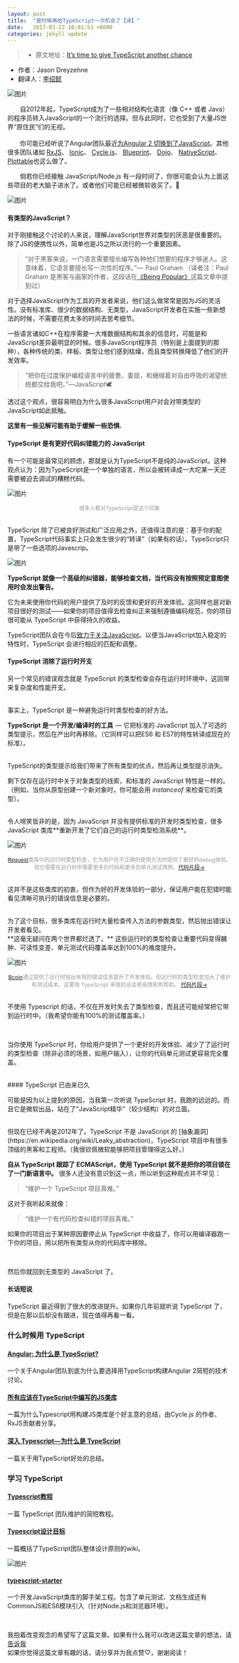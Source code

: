```yaml
---
layout: post
title:  "是时候再给TypeScript一次机会了【译】"
date:   2017-03-22 10:01:53 +0800
categories: jekyll update
---
```

> * 原文地址：[It’s time to give TypeScript another chance](https://medium.freecodecamp.com/its-time-to-give-typescript-another-chance-2caaf7fabe61#.n95889k54)
* 作者：Jason Dreyzehne
* 翻译人：[李绍懿](https://github.com/dllglishaoyi)

![图片](/assets/ts-cover.png)

&emsp;&emsp;自2012年起，TypeScript成为了一些相对结构化语言（像 C++ 或者 Java）的程序员转入JavaScript的一个流行的选择。但与此同时，它也受到了大量JS世界“原住民”们的无视。
<br>
<br>
&emsp;&emsp;你可能已经听说了Angular团队最近[为Angular 2 切换到了JavaScript](https://vsavkin.com/writing-angular-2-in-typescript-1fa77c78d8e8)。其他很多团队诸如 [RxJS](https://github.com/ReactiveX/rxjs)、
[Ionic](https://blog.ionic.io/announcing-ionic-2-0-0-final/)、
[Cycle.js](https://cycle.js.org/)、
[Blueprint](https://github.com/palantir/blueprint)、
[Dojo](https://dojotoolkit.org/community/roadmap/vision.html)、
[NativeScript](https://github.com/NativeScript/NativeScript)、
[Plottable](https://github.com/palantir/plottable)也这么做了。

&emsp;&emsp;倘若你已经接触 JavaScript/Node.js 有一段时间了，你很可能会认为上面这些项目的老大脑子进水了。或者他们可能已经被微软收买了。👀

![图片](/assets/ts-1.jpeg)
<br>

#### 有类型的JavaScript？
对于刚接触这个讨论的人来说，理解JavaScript世界对类型的厌恶是很重要的。除了JS的便携性以外，简单也是JS之所以流行的一个重要因素。

>“对于黑客来说，一门语言需要擅长编写各种他们想要的程序才够迷人。这意味着，它语言要擅长写一次性的程序。”—  Paul Graham （译者注：Paul Graham 是黑客与画家的作者，这段话在[《Being Popular》](http://paulgraham.com/popular.html)这篇文章中提到过）

对于选择JavaScript作为工具的开发者来说，他们这么做常常是因为JS的灵活性。没有标准库、很少的数据结构、无类型，JavaScript开发者在实施一些新想法的时候，不需要花费太多的时间去思考细节。

一些语言诸如C++在程序需要一大堆数据结构和其余的信息时，可能是和JavaScript差异最明显的时候。很多JavaScript程序员（特别是上面提到的那种），各种传统的类、样板、类型让他们感到枯燥，而且类型转换降低了他们的开发效率。

>“把你在过度保护编程语言中的疲惫、委屈，和蜷缩着对自由呼吸的渴望统统都交给我吧。”—JavaScript🕊️

透过这个观点，很容易明白为什么很多JavaScript用户对会对带类型的JavaScript如此抵触。


**这里有一些见解可能有助于缓解一些恐惧.**

#### TypeScript 是有更好代码纠错能力的 JavaScript

有一个可能是最常见的顾虑，那就是认为TypeScript不是纯的JavaScript。这种观点认为：因为TypeScript是一个单独的语言，所以会被转译成一大坨某一天还需要被迫去调试的糟糕代码。

![图片](/assets/ts-2.png)
<center style="font-size:12px;color:#9a9a9a">
    很多人都对TypeScript是这个印象
</center>
<br>

TypeScript 除了已被良好测试和广泛应用之外，还值得注意的是：基于你的配置，TypeScript代码事实上只会发生很少的“转译”（如果有的话）。TypeScript只是带了一些选项的Javascrip。

![图片](/assets/ts-3.png)

**TypeScript 就像一个高级的纠错器，能够检查文档，当代码没有按照预定意图使用时会发出警告。**

它为未来使用你代码的用户提供了及时的反馈和更好的开发体验。这同样也是对新项目很好的测试——如果你的项目值得去检查纠正来强制遵循编码规范，你的项目很可能从 TypeScript 中获得持久的收益。

TypeScript团队会在今后[致力于关注JavaScript](https://github.com/Microsoft/TypeScript/wiki/TypeScript-Design-Goals)。以便当JavaScript加入稳定的特性时，TypeScript 会进行相应的匹配和调整。

#### TypeScript 消除了运行时开支

另一个常见的错误观念就是 TypeScript 的类型检查会存在运行时环境中，这回带来复杂度和性能开支。

<br>
事实上，TypeScript 是一种避免运行时类型检查的好方法。

<br>

**TypeScript 是一个开发/编译时的工具**  — 它把标准的 JavaScript 加入了可选的类型提示，然后在产出时再移除。（它同样可以把ES6 和 ES7的特性转译成现在的标准）。

<br>
TypeScript的类型提示给我们带来了所有类型的优点，然后再让类型提示消失。

<br>

剩下仅存在运行时中关于对象类型的线索，和标准的 JavaScript 特性是一样的。（例如，当你从原型创建一个新对象时，你可能会用 *instanceof* 来检查它的类型）。

<br>
令人啼笑皆非的是，因为 JavaScript 并没有提供标准的开发时类型检查，很多 JavaScript 类库**重新开发了它们自己的运行时类型检测系统**。

![图片](/assets/ts-4.png)
<center style="font-size:12px;color:#9a9a9a">
    <a href="https://github.com/request/request">Request</a>类库中的运行时类型检查，它为用户在不正确的使用方法时提供了更好的debug体验。但它需要在运行时中需要更多的代码和更多的单元测试用例。<a href="https://github.com/request/request/blob/092e1e657326626da0b8ac4cfe8752751689313b/index.js#L43-L55">代码片段→</a>
</center>
<br>

这并不是这些类库的初衷，但作为好的开发体验的一部分，保证用户能在犯错时能看见清晰可执行的错误信息是必要的。

<br>
为了这个目标，很多类库在运行时大量检查传入方法的参数类型，然后抛出错误让开发者看见。

<br>
**这毫无疑问在两个世界都烂透了。** 这些运行时的类型检查让重要代码变得臃肿、可读性变差、单元测试代码覆盖率达到100%的难度提升。

![图片](/assets/ts-5.png)
<center style="font-size:12px;color:#9a9a9a">
    <a href="https://github.com/bcoin-org/bcoin/">Bcoin</a>通过提供了运行时抛出有用的错误信息提升了开发体验。但运行时的类型检查加大了维护和测试成本。这要用 TypeScript 来做的话会更高效和有帮助。 <a href="https://github.com/bcoin-org/bcoin/blob/4e7df6ef875e5936bea5139d922871498b4d9586/lib/primitives/tx.js#L84-L123">代码片段→</a>
</center>
<br>

不使用 Typescript 的话，不仅在开发时失去了类型检查，而且还可能经常把它带到运行时中。（我希望你能有100%的测试覆盖率。）

<br>

当你使用 TypeScript 时，你给用户提供了一个更好的开发体验、减少了了运行时的类型检查（除非必须的场景，如用户输入），让你的代码单元测试更容易完全覆盖。

<br>
#### TypeScript 已由来已久

可能是因为以上提到的原因，当我第一次听说 TypeScript 时，我跑的远远的。而且它是微软出品，站在了“JavaScript精华”（较少结构）的对立面。

<br>
但现在已经不再是2012年了。TypeScript 不是 JavaScript 的 [抽象漏洞](https://en.wikipedia.org/wiki/Leaky_abstraction)，TypeScript 项目中有很多顶级的黑客和工程师。（我很钦佩微软能够把项目管理得这么好。）

**自从 TypeScript 跟踪了 ECMAScript，使用 TypeScript 就不是把你的项目锁在了一门新语言中。** 很多人还没有意识到这一点，所以听到这种观点并不罕见：
>“维护一个 TypeScript 项目真难。”

这对于我听起来就像：

>“维护一个有代码检查纠错的项目真难。”

如果你的项目出于某种原因要停止从 TypeScript 中收益了，你可以用编译器跑一下你的项目，用以把所有类型从你的代码库中移除。

<br>

然后你就回到无类型的 JavaScript 了。

#### 长话短说
TypeScript 最近得到了很大的改进提升。如果你几年前就听说 TypeScript 了，但是在那以后却没有跟进，现在值得再看一看。

### 什么时候用 TypeScript


#### [Angular: 为什么是 TypeScript?](https://vsavkin.com/writing-angular-2-in-typescript-1fa77c78d8e8)

一个关于Angular团队到底为什么要选择用TypeScript构建Angular 2简短的技术讨论。

#### [所有应该在TypeScript中编写的JS类库](http://staltz.com/all-js-libraries-should-be-authored-in-typescript.html)

一篇为什么Typescript用构建JS类库是个好主意的总结，由Cycle.js 的作者、RxJS贡献者分享。

#### [深入 Typescript— 为什么是 TypeScript](https://basarat.gitbooks.io/typescript/content/docs/why-typescript.html)

一篇关于用TypeScript好处的总结。

### 学习 TypeScript

#### [Typescript教程](https://www.typescriptlang.org/docs/tutorial.html)

一篇 TypeScript 团队维护的简短教程。

#### [Typescript设计目标](https://github.com/Microsoft/TypeScript/wiki/TypeScript-Design-Goals)

一篇概括了TypeScript团队整体设计原则的wiki。

![图片](/assets/ts-6.png)

#### [typescript-starter](https://github.com/bitjson/typescript-starter)

一个开发JavaScript类库的脚手架工程。包含了单元测试、文档生成还有CommonJS和ES6模块引入（针对Node.js和浏览器环境）。

<br>

我抱着改变观念的希望写了这篇文章。如果有什么我可以改进这篇文章的想法，请
[告诉我](https://twitter.com/bitjson)
<br>
如果你觉得这篇文章有趣的话，请分享并为我点赞♡，谢谢阅读！


[jekyll-docs]: http://jekyllrb.com/docs/home
[jekyll-gh]:   https://github.com/jekyll/jekyll
[jekyll-talk]: https://talk.jekyllrb.com/

